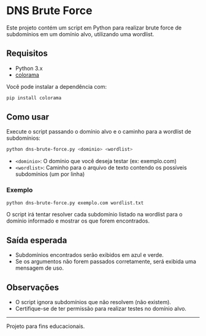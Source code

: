 # DNS Brute Force

Este projeto contém um script em Python para realizar brute force de subdomínios em um domínio alvo, utilizando uma wordlist.

## Requisitos

- Python 3.x
- [colorama](https://pypi.org/project/colorama/)

Você pode instalar a dependência com:

```bash
pip install colorama
```

## Como usar

Execute o script passando o domínio alvo e o caminho para a wordlist de subdomínios:

```bash
python dns-brute-force.py <dominio> <wordlist>
```

- `<dominio>`: O domínio que você deseja testar (ex: exemplo.com)
- `<wordlist>`: Caminho para o arquivo de texto contendo os possíveis subdomínios (um por linha)

### Exemplo

```bash
python dns-brute-force.py exemplo.com wordlist.txt
```

O script irá tentar resolver cada subdomínio listado na wordlist para o domínio informado e mostrar os que forem encontrados.

## Saída esperada

- Subdomínios encontrados serão exibidos em azul e verde.
- Se os argumentos não forem passados corretamente, será exibida uma mensagem de uso.

## Observações

- O script ignora subdomínios que não resolvem (não existem).
- Certifique-se de ter permissão para realizar testes no domínio alvo.

---

Projeto para fins educacionais. 